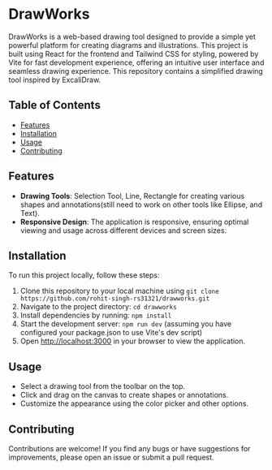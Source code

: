 # DrawWorks

DrawWorks is a web-based drawing tool designed to provide a simple yet powerful platform for creating diagrams and illustrations. This project is built using React for the frontend and Tailwind CSS for styling, powered by Vite for fast development experience, offering an intuitive user interface and seamless drawing experience.
This repository contains a simplified drawing tool inspired by ExcaliDraw.
## Table of Contents

- [Features](#features)
- [Installation](#installation)
- [Usage](#usage)
- [Contributing](#contributing)

## Features

- **Drawing Tools**: Selection Tool, Line, Rectangle for creating various shapes and annotations(still need to work on other tools like Ellipse, and Text).
- **Responsive Design**: The application is responsive, ensuring optimal viewing and usage across different devices and screen sizes.

## Installation

To run this project locally, follow these steps:

1. Clone this repository to your local machine using `git clone https://github.com/rohit-singh-rs31321/drawworks.git`
2. Navigate to the project directory: `cd drawworks`
3. Install dependencies by running: `npm install`
4. Start the development server: `npm run dev` (assuming you have configured your package.json to use Vite's dev script)
5. Open [http://localhost:3000](http://localhost:3000) in your browser to view the application.

## Usage

- Select a drawing tool from the toolbar on the top.
- Click and drag on the canvas to create shapes or annotations.
- Customize the appearance using the color picker and other options.

## Contributing

Contributions are welcome! If you find any bugs or have suggestions for improvements, please open an issue or submit a pull request.


